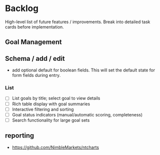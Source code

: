 # Backlog

High-level list of future features / improvements. Break into detailed task cards before implementation.

## Goal Management

## Schema / add / edit

- add optional default for boolean fields. This will set the default state for form fields during entry.

### List

  - [ ] List goals by title; select goal to view details
  - [ ] Rich table display with goal summaries
  - [ ] Interactive filtering and sorting
  - [ ] Goal status indicators (manual/automatic scoring, completeness)
  - [ ] Search functionality for large goal sets

## reporting 

- https://github.com/NimbleMarkets/ntcharts